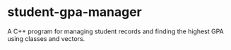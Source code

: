 # student-gpa-manager
A C++ program for managing student records and finding the highest GPA using classes and vectors.
